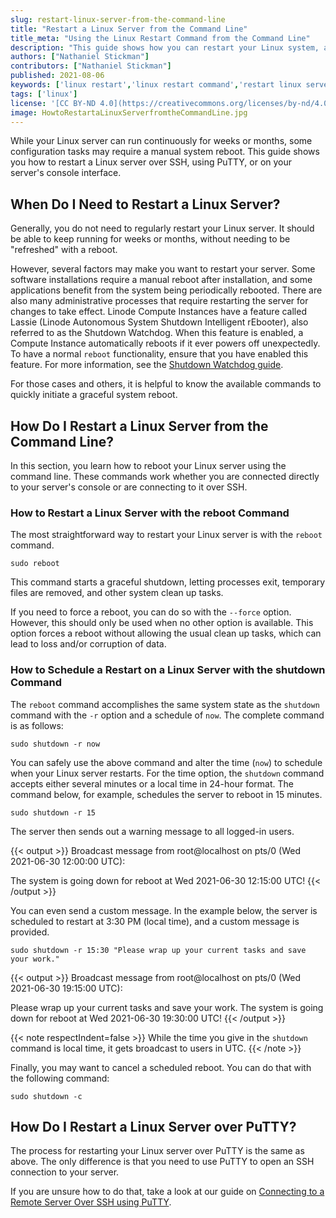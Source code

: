 ```yaml
---
slug: restart-linux-server-from-the-command-line
title: "Restart a Linux Server from the Command Line"
title_meta: "Using the Linux Restart Command from the Command Line"
description: "This guide shows how you can restart your Linux system, a task you might need to do on occasion when installing or configuring new software or packages."
authors: ["Nathaniel Stickman"]
contributors: ["Nathaniel Stickman"]
published: 2021-08-06
keywords: ['linux restart','linux restart command','restart linux server']
tags: ['linux']
license: '[CC BY-ND 4.0](https://creativecommons.org/licenses/by-nd/4.0)'
image: HowtoRestartaLinuxServerfromtheCommandLine.jpg
---
```


While your Linux server can run continuously for weeks or months, some configuration tasks may require a manual system reboot. This guide shows you how to restart a Linux server over SSH, using PuTTY, or on your server's console interface.

## When Do I Need to Restart a Linux Server?

Generally, you do not need to regularly restart your Linux server. It should be able to keep running for weeks or months, without needing to be "refreshed" with a reboot.

However, several factors may make you want to restart your server. Some software installations require a manual reboot after installation, and some applications benefit from the system being periodically rebooted. There are also many administrative processes that require restarting the server for changes to take effect.
Linode Compute Instances have a feature called Lassie (Linode Autonomous System Shutdown Intelligent rEbooter), also referred to as the Shutdown Watchdog. When this feature is enabled, a Compute Instance automatically reboots if it ever powers off unexpectedly. To have a normal `reboot` functionality, ensure that you have enabled this feature. For more information, see the [Shutdown Watchdog guide](/docs/products/compute/compute-instances/guides/lassie-shutdown-watchdog/).

For those cases and others, it is helpful to know the available commands to quickly initiate a graceful system reboot.

## How Do I Restart a Linux Server from the Command Line?

In this section, you learn how to reboot your Linux server using the command line. These commands work whether you are connected directly to your server's console or are connecting to it over SSH.

### How to Restart a Linux Server with the reboot Command

The most straightforward way to restart your Linux server is with the `reboot` command.

    sudo reboot

This command starts a graceful shutdown, letting processes exit, temporary files are removed, and other system clean up tasks.

If you need to force a reboot, you can do so with the `--force` option. However, this should only be used when no other option is available. This option forces a reboot without allowing the usual clean up tasks, which can lead to loss and/or corruption of data.

### How to Schedule a Restart on a Linux Server with the shutdown Command

The `reboot` command accomplishes the same system state as the `shutdown` command with the `-r` option and a schedule of `now`. The complete command is as follows:

    sudo shutdown -r now

You can safely use the above command and alter the time (`now`) to schedule when your Linux server restarts. For the time option, the `shutdown` command accepts either several minutes or a local time in 24-hour format. The command below, for example, schedules the server to reboot in 15 minutes.

    sudo shutdown -r 15

The server then sends out a warning message to all logged-in users.

{{< output >}}
Broadcast message from root@localhost on pts/0 (Wed 2021-06-30 12:00:00 UTC):

The system is going down for reboot at Wed 2021-06-30 12:15:00 UTC!
{{< /output >}}

You can even send a custom message. In the example below, the server is scheduled to restart at 3:30 PM (local time), and a custom message is provided.

    sudo shutdown -r 15:30 "Please wrap up your current tasks and save your work."

{{< output >}}
Broadcast message from root@localhost on pts/0 (Wed 2021-06-30 19:15:00 UTC):

Please wrap up your current tasks and save your work.
The system is going down for reboot at Wed 2021-06-30 19:30:00 UTC!
{{< /output >}}

{{< note respectIndent=false >}}
While the time you give in the `shutdown` command is local time, it gets broadcast to users in UTC.
{{< /note >}}

Finally, you may want to cancel a scheduled reboot. You can do that with the following command:

    sudo shutdown -c

## How Do I Restart a Linux Server over PuTTY?

The process for restarting your Linux server over PuTTY is the same as above. The only difference is that you need to use PuTTY to open an SSH connection to your server.

If you are unsure how to do that, take a look at our guide on [Connecting to a Remote Server Over SSH using PuTTY](/docs/guides/connect-to-server-over-ssh-using-putty/).
